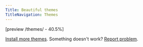 ```yaml
---
Title: Beautiful themes
TitleNavigation: Themes
---
```

[preview /themes/ - 40.5%]

[Install more themes](/help/extensions-themes). Something doesn't work? [Report problem](/help/support).
